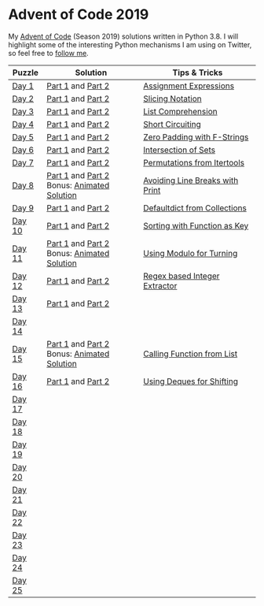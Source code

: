 # Advent of Code 2019
My [Advent of Code](https://adventofcode.com/2019) (Season 2019) solutions written in Python 3.8. I will highlight some of the interesting Python mechanisms I am using on Twitter, so feel free to [follow me](https://twitter.com/Dementophobia).

| Puzzle                                         | Solution                                                     | Tips & Tricks                                                |
| ---------------------------------------------- | ------------------------------------------------------------ | ------------------------------------------------------------ |
| [Day 1](https://adventofcode.com/2019/day/1)   | [Part 1](./2019_01_p1.py) and [Part 2](./2019_01_p2.py)      | [Assignment Expressions](https://twitter.com/Dementophobia/status/1201027632349040640) |
| [Day 2](https://adventofcode.com/2019/day/2)   | [Part 1](./2019_02_p1.py) and [Part 2](./2019_02_p2.py)      | [Slicing Notation](https://twitter.com/Dementophobia/status/1201382006774468608) |
| [Day 3](https://adventofcode.com/2019/day/3)   | [Part 1](./2019_03_p1.py) and [Part 2](./2019_03_p2.py)      | [List Comprehension](https://twitter.com/Dementophobia/status/1201749348083781632) |
| [Day 4](https://adventofcode.com/2019/day/4)   | [Part 1](./2019_04_p1.py) and [Part 2](./2019_04_p2.py)      | [Short Circuiting](https://twitter.com/Dementophobia/status/1202108904429309952) |
| [Day 5](https://adventofcode.com/2019/day/5)   | [Part 1](./2019_05_p1.py) and [Part 2](./2019_05_p2.py)      | [Zero Padding with F-Strings](https://twitter.com/Dementophobia/status/1202487898194546689) |
| [Day 6](https://adventofcode.com/2019/day/6)   | [Part 1](./2019_06_p1.py) and [Part 2](./2019_06_p2.py)      | [Intersection of Sets](https://twitter.com/Dementophobia/status/1202848979328876546) |
| [Day 7](https://adventofcode.com/2019/day/7)   | [Part 1](./2019_07_p1.py) and [Part 2](./2019_07_p2.py)      | [Permutations from Itertools](https://twitter.com/Dementophobia/status/1203214917697970178) |
| [Day 8](https://adventofcode.com/2019/day/8)   | [Part 1](./2019_08_p1.py) and [Part 2](./2019_08_p2.py) <br />Bonus: [Animated Solution](./extras/README.md#day-8---animation-using-python-and-gimp) | [Avoiding Line Breaks with Print](https://twitter.com/Dementophobia/status/1203560697940119553) |
| [Day 9](https://adventofcode.com/2019/day/9)   | [Part 1](./2019_09_p1.py) and [Part 2](./2019_09_p2.py)      | [Defaultdict from Collections](https://twitter.com/Dementophobia/status/1203932274280022017) |
| [Day 10](https://adventofcode.com/2019/day/10) | [Part 1](./2019_10_p1.py) and [Part 2](./2019_10_p2.py)      | [Sorting with Function as Key](https://twitter.com/Dementophobia/status/1204468347917783042) |
| [Day 11](https://adventofcode.com/2019/day/11) | [Part 1](./2019_11_p1.py) and [Part 2](./2019_11_p2.py) <br />Bonus: [Animated Solution](./extras/README.md#day-11---another-animation-using-python-and-gimp) | [Using Modulo for Turning](https://twitter.com/Dementophobia/status/1204657448361086976) |
| [Day 12](https://adventofcode.com/2019/day/12) | [Part 1](./2019_12_p1.py) and [Part 2](./2019_12_p2.py)      | [Regex based Integer Extractor](https://twitter.com/Dementophobia/status/1205239170219814934) |
| [Day 13](https://adventofcode.com/2019/day/13) | [Part 1](./2019_13_p1.py) and [Part 2](./2019_13_p2.py)      |                                                              |
| [Day 14](https://adventofcode.com/2019/day/14) |                                                              |                                                              |
| [Day 15](https://adventofcode.com/2019/day/15) | [Part 1](./2019_15_p1.py) and [Part 2](./2019_15_p2.py)<br />Bonus: [Animated Solution](./extras/README.md#day-15---flooding-the-area-with-oxygen) | [Calling Function from List](https://twitter.com/Dementophobia/status/1206182646289780742) |
| [Day 16](https://adventofcode.com/2019/day/16) | [Part 1](./2019_16_p1.py) and [Part 2](./2019_16_p2.py)      | [Using Deques for Shifting](https://twitter.com/Dementophobia/status/1206619272946036736) |
| [Day 17](https://adventofcode.com/2019/day/17) |                                                              |                                                              |
| [Day 18](https://adventofcode.com/2019/day/18) |                                                              |                                                              |
| [Day 19](https://adventofcode.com/2019/day/19) |                                                              |                                                              |
| [Day 20](https://adventofcode.com/2019/day/20) |                                                              |                                                              |
| [Day 21](https://adventofcode.com/2019/day/21) |                                                              |                                                              |
| [Day 22](https://adventofcode.com/2019/day/22) |                                                              |                                                              |
| [Day 23](https://adventofcode.com/2019/day/23) |                                                              |                                                              |
| [Day 24](https://adventofcode.com/2019/day/24) |                                                              |                                                              |
| [Day 25](https://adventofcode.com/2019/day/25) |                                                              |                                                              |


